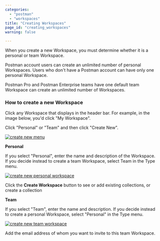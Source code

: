 ```yaml
---
categories:
  - "postman"
  - "workspaces"
title: "Creating Workspaces"
page_id: "creating_workspaces"
warning: false

---
```

When you create a new Workspace, you must determine whether it is a personal or team Workspace.

Postman account users can create an unlimited number of personal Workspaces. Users who don't have a Postman account can have only one personal Workspace. 

Postman Pro and Postman Enterprise teams have one default team Workspace can create an unlimited number of Workspaces.

### How to create a new Workspace

Click any Workspace that displays in the header bar. For example, in the image below, you'd click "My Workspace". 

Click "Personal" or "Team" and then click "Create New".
 
 [![create new menu](https://s3.amazonaws.com/postman-static-getpostman-com/postman-docs/WS-create-new-WS-menu.png)](https://s3.amazonaws.com/postman-static-getpostman-com/postman-docs/WS-create-new-WS-menu.png)
 
**Personal**

If you select "Personal", enter the name and description of the Workspace. If you decide instead to create a team Workspace, select Team in the Type menu.

[![create new personal workspace](https://s3.amazonaws.com/postman-static-getpostman-com/postman-docs/WS-create-new-personal.png)](https://s3.amazonaws.com/postman-static-getpostman-com/postman-docs/WS-create-new-personal.png)

Click the **Create Workspace** button to see or add existing collections, or create a collection
 
**Team**

If you select "Team", enter the name and description. If you decide instead to create a personal Workspace, select "Personal" in the Type menu.

[![create new team workspace]()]()


Add the email address of whom you want to invite to this team Workspace.
 
 
 
 
 
 











